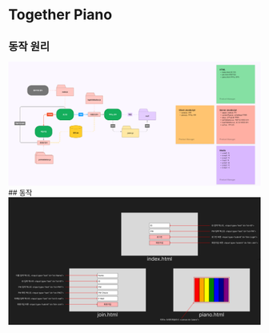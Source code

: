 # Together Piano
## 동작 원리
<img src="https://github.com/PinguLee/Together-Piano/blob/main/public/images/diagram.png">
## 동작
<img src="https://github.com/PinguLee/Together-Piano/blob/main/public/images/%EA%B5%AC%ED%98%84.png">
